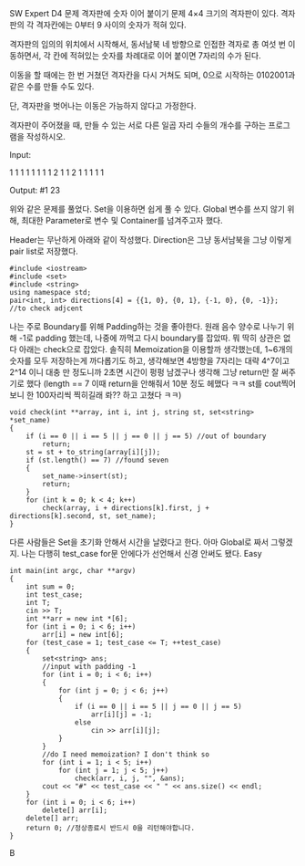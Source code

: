 SW Expert D4 문제 격자판에 숫자 이어 붙이기 문제
4×4 크기의 격자판이 있다. 격자판의 각 격자칸에는 0부터 9 사이의 숫자가 적혀 있다.

격자판의 임의의 위치에서 시작해서, 동서남북 네 방향으로 인접한 격자로 총 여섯 번 이동하면서, 각 칸에 적혀있는 숫자를 차례대로 이어 붙이면 7자리의 수가 된다.

이동을 할 때에는 한 번 거쳤던 격자칸을 다시 거쳐도 되며, 0으로 시작하는 0102001과 같은 수를 만들 수도 있다.

단, 격자판을 벗어나는 이동은 가능하지 않다고 가정한다.

격자판이 주어졌을 때, 만들 수 있는 서로 다른 일곱 자리 수들의 개수를 구하는 프로그램을 작성하시오.

Input: 

1
1 1 1 1
1 1 1 2
1 1 2 1
1 1 1 1


Output:
#1 23

위와 같은 문제를 풀었다.
Set을 이용하면 쉽게 풀 수 있다.
Global 변수를 쓰지 않기 위해, 최대한 Parameter로 변수 및 Container를 넘겨주고자 했다.

Header는 무난하게 아래와 같이 작성했다. Direction은 그냥 동서남북을 그냥 이렇게 pair list로 저장했다.
```
#include <iostream>
#include <set>
#include <string>
using namespace std;
pair<int, int> directions[4] = {{1, 0}, {0, 1}, {-1, 0}, {0, -1}}; //to check adjcent
```

나는 주로 Boundary를 위해 Padding하는 것을 좋아한다. 원래 음수 양수로 나누기 위해 -1로 padding 했는데, 나중에 까먹고 다시 boundary를 잡았따. 뭐 딱히 상관은 없다
아래는 check으로 잡았다. 솔직히 Memoization을 이용할까 생각했는데, 1~6개의 숫자를 모두 저장하는게 까다롭기도 하고,
생각해보면 4방향을 7자리는 대략 4^7이고 2^14 이니 대충 만 정도니까 2초면 시간이 펑펑 남겠구나 생각해 그냥 return만 잘 써주기로 했다
(length == 7 이때 return을 안해줘서 10분 정도 헤맸다 ㅋㅋ st를 cout찍어보니 한 100자리씩 찍히길래 롸?? 하고 고쳤다 ㅋㅋ)
```
void check(int **array, int i, int j, string st, set<string> *set_name)
{
    if (i == 0 || i == 5 || j == 0 || j == 5) //out of boundary
        return;
    st = st + to_string(array[i][j]);
    if (st.length() == 7) //found seven
    {
        set_name->insert(st);
        return;
    }
    for (int k = 0; k < 4; k++)
        check(array, i + directions[k].first, j + directions[k].second, st, set_name);
}
```
다른 사람들은 Set을 초기화 안해서 시간을 날렸다고 한다. 아마 Global로 짜서 그렇겠지.
나는 다행히 test_case for문 안에다가 선언해서 신경 안써도 됐다.
Easy
```
int main(int argc, char **argv)
{
    int sum = 0;
    int test_case;
    int T;
    cin >> T;
    int **arr = new int *[6];
    for (int i = 0; i < 6; i++)
        arr[i] = new int[6];
    for (test_case = 1; test_case <= T; ++test_case)
    {
        set<string> ans;
        //input with padding -1
        for (int i = 0; i < 6; i++)
        {
            for (int j = 0; j < 6; j++)
            {
                if (i == 0 || i == 5 || j == 0 || j == 5)
                    arr[i][j] = -1;
                else
                    cin >> arr[i][j];
            }
        }
        //do I need memoization? I don't think so
        for (int i = 1; i < 5; i++)
            for (int j = 1; j < 5; j++)
                check(arr, i, j, "", &ans);
        cout << "#" << test_case << " " << ans.size() << endl;
    }
    for (int i = 0; i < 6; i++)
        delete[] arr[i];
    delete[] arr;
    return 0; //정상종료시 반드시 0을 리턴해야합니다.
}
```

B
